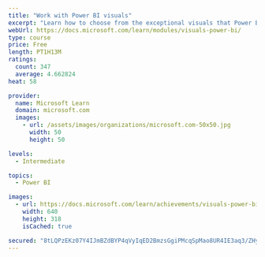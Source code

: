 ```yaml
---
title: "Work with Power BI visuals"
excerpt: "Learn how to choose from the exceptional visuals that Power BI makes available to you. Formatting visuals will direct the user’s attention to exactly where you want it, while helping to make the visual easier to read and interpret. You will also learn about how to use key performance indicators (KPIs)."
webUrl: https://docs.microsoft.com/learn/modules/visuals-power-bi/
type: course
price: Free
length: PT1H13M
ratings:
  count: 347
  average: 4.662824
heat: 58

provider:
  name: Microsoft Learn
  domain: microsoft.com
  images:
    - url: /assets/images/organizations/microsoft.com-50x50.jpg
      width: 50
      height: 50

levels:
  - Intermediate

topics:
  - Power BI

images:
  - url: https://docs.microsoft.com/learn/achievements/visuals-power-bi-social.png
    width: 640
    height: 318
    isCached: true

secured: "8tLQPzEKz07Y4IJmBZdBYP4qVyIqED2BmzsGgiPMcqSpMao8UR4IE3aq3/ZHymHJYx/Iyx/XbiuzyPpFavwwKxNJP7EDEkifjipr9hmiCEu3EYL+HAo9DHeM9RVsLb2Bwe0EoBZAED1IZ0id1YXbNHJIh58EiYjkl1VBnjq05jZYFumXFKDI6Z+7gppBe0iQ4THxgYyyzyFtUrOdxafUPJaG9at4CjidYtJwwkRHkzR67UZlgKPVGCD8gmj7KX10aAqSlvAWpO4v4FDpWl3d5W/db9zSf8arkKOO6kOliNqrScDeIJf5OCOhaEIv1QD5oN9HeMdh+a4tjAJIlyLDigjoQEuLsOwj4ebDaKJ8+e6P5nPR9P3BYRveVGYHuWw3Al0E/6TILyYGn4jlS+U6WbnNBuDzQe8EhBO4ICoRjOE=;EID7kydZMoAjk5CA7hvayg=="
---
```


